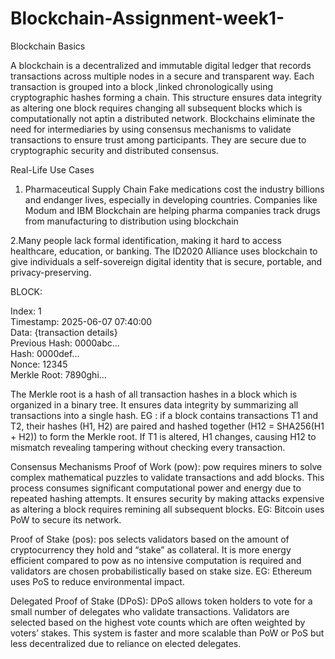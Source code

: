 # Blockchain-Assignment-week1-
Blockchain Basics

A blockchain is a decentralized and immutable digital ledger that records transactions across multiple nodes in a secure and transparent way. Each transaction is grouped into a block ,linked chronologically using cryptographic hashes forming a chain. This structure ensures data integrity as altering one block requires changing all subsequent blocks which is computationally not aptin a distributed network. Blockchains eliminate the need for intermediaries by using consensus mechanisms to validate transactions to ensure trust among participants. They are secure due to cryptographic security and distributed consensus.


Real-Life Use Cases
1. Pharmaceutical Supply Chain 
Fake medications cost the industry billions and endanger lives, especially in developing countries.
Companies like Modum and IBM Blockchain are helping pharma companies track drugs from manufacturing to distribution using blockchain

2.Many people lack formal identification, making it hard to access healthcare, education, or banking.
The ID2020 Alliance uses blockchain to give individuals a self-sovereign digital identity that is secure, portable, and privacy-preserving.

BLOCK:

Index: 1                         
Timestamp: 2025-06-07 07:40:00   
Data: {transaction details}      
Previous Hash: 0000abc...        
Hash: 0000def...                 
Nonce: 12345                     
Merkle Root: 7890ghi...          


The Merkle root is a hash of all transaction hashes in a block which is organized in a binary tree. It ensures data integrity by summarizing all transactions into a single hash. 
EG : if a block contains transactions T1 and T2, their hashes (H1, H2) are paired and hashed together (H12 = SHA256(H1 + H2)) to form the Merkle root. If T1 is altered, H1 changes, causing H12 to mismatch revealing tampering without checking every transaction.

Consensus Mechanisms
Proof of Work (pow): pow requires miners to solve complex mathematical puzzles to validate transactions and add blocks. This process consumes significant computational power and energy due to repeated hashing attempts. It ensures security by making attacks expensive as altering a block requires remining all subsequent blocks. 
EG: Bitcoin uses PoW to secure its network.

Proof of Stake (pos): pos selects validators based on the amount of cryptocurrency they hold and “stake” as collateral. It is more energy efficient compared to pow as no intensive computation is required and validators are chosen probabilistically based on stake size. 
EG: Ethereum uses PoS to reduce environmental impact.

Delegated Proof of Stake (DPoS): DPoS allows token holders to vote for a small number of delegates who validate transactions. Validators are selected based on the highest vote counts which are often weighted by voters’ stakes. This system is faster and more scalable than PoW or PoS but less decentralized due to reliance on elected delegates.
